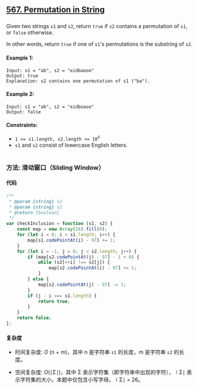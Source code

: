 ## [567. Permutation in String](https://leetcode.com/problems/permutation-in-string/)

###

Given two strings `s1` and `s2`, return `true` if `s2` contains a permutation of `s1`, or `false` otherwise.

In other words, return `true` if one of `s1`'s permutations is the substring of `s2`.

#### Example 1:

```
Input: s1 = "ab", s2 = "eidbaooo"
Output: true
Explanation: s2 contains one permutation of s1 ("ba").
```

#### Example 2:

```
Input: s1 = "ab", s2 = "eidboaoo"
Output: false
```

#### Constraints:

-   `1 <= s1.length, s2.length <= 10`<sup>`4`</sup>
-   `s1` and `s2` consist of lowercase English letters.

#

### 方法: 滑动窗口（Sliding Window）

#### 代码

```javascript
/**
 * @param {string} s1
 * @param {string} s2
 * @return {boolean}
 */
var checkInclusion = function (s1, s2) {
    const map = new Array(26).fill(0);
    for (let i = 0; i < s1.length; i++) {
        map[s1.codePointAt(i) - 97] += 1;
    }
    for (let i = -1, j = 0; j < s2.length; j++) {
        if (map[s2.codePointAt(j) - 97] - 1 < 0) {
            while (s2[++i] !== s2[j]) {
                map[s2.codePointAt(i) - 97] += 1;
            }
        } else {
            map[s2.codePointAt(j) - 97] -= 1;
        }
        if (j - i === s1.length) {
            return true;
        }
    }
    return false;
};
```

#### 复杂度

-   时间复杂度: _O_ (n + m)，其中 n 是字符串 `s1` 的长度，m 是字符串 `s2` 的长度。

-   空间复杂度: _O_(∣Σ∣)，其中 Σ 表示字符集（即字符串中出现的字符），∣Σ∣ 表示字符集的大小，本题中仅包含小写字母，∣Σ∣ = 26。
